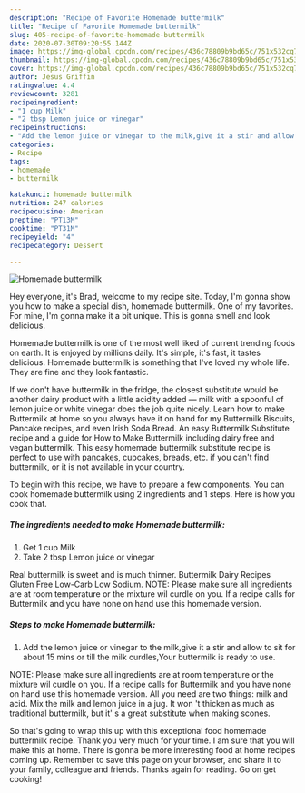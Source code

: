 ```yaml
---
description: "Recipe of Favorite Homemade buttermilk"
title: "Recipe of Favorite Homemade buttermilk"
slug: 405-recipe-of-favorite-homemade-buttermilk
date: 2020-07-30T09:20:55.144Z
image: https://img-global.cpcdn.com/recipes/436c78809b9bd65c/751x532cq70/homemade-buttermilk-recipe-main-photo.jpg
thumbnail: https://img-global.cpcdn.com/recipes/436c78809b9bd65c/751x532cq70/homemade-buttermilk-recipe-main-photo.jpg
cover: https://img-global.cpcdn.com/recipes/436c78809b9bd65c/751x532cq70/homemade-buttermilk-recipe-main-photo.jpg
author: Jesus Griffin
ratingvalue: 4.4
reviewcount: 3281
recipeingredient:
- "1 cup Milk"
- "2 tbsp Lemon juice or vinegar"
recipeinstructions:
- "Add the lemon juice or vinegar to the milk,give it a stir and allow to sit for about 15 mins or till the milk curdles,Your buttermilk is ready to use."
categories:
- Recipe
tags:
- homemade
- buttermilk

katakunci: homemade buttermilk 
nutrition: 247 calories
recipecuisine: American
preptime: "PT13M"
cooktime: "PT31M"
recipeyield: "4"
recipecategory: Dessert

---
```



![Homemade buttermilk](https://img-global.cpcdn.com/recipes/436c78809b9bd65c/751x532cq70/homemade-buttermilk-recipe-main-photo.jpg)

Hey everyone, it's Brad, welcome to my recipe site. Today, I'm gonna show you how to make a special dish, homemade buttermilk. One of my favorites. For mine, I'm gonna make it a bit unique. This is gonna smell and look delicious.

Homemade buttermilk is one of the most well liked of current trending foods on earth. It is enjoyed by millions daily. It's simple, it's fast, it tastes delicious. Homemade buttermilk is something that I've loved my whole life. They are fine and they look fantastic.

If we don&#39;t have buttermilk in the fridge, the closest substitute would be another dairy product with a little acidity added — milk with a spoonful of lemon juice or white vinegar does the job quite nicely. Learn how to make Buttermilk at home so you always have it on hand for my Buttermilk Biscuits, Pancake recipes, and even Irish Soda Bread. An easy Buttermilk Substitute recipe and a guide for How to Make Buttermilk including dairy free and vegan buttermilk. This easy homemade buttermilk substitute recipe is perfect to use with pancakes, cupcakes, breads, etc. if you can&#39;t find buttermilk, or it is not available in your country.


To begin with this recipe, we have to prepare a few components. You can cook homemade buttermilk using 2 ingredients and 1 steps. Here is how you cook that.

<!--inarticleads1-->

##### The ingredients needed to make Homemade buttermilk:

1. Get 1 cup Milk
1. Take 2 tbsp Lemon juice or vinegar


Real buttermilk is sweet and is much thinner. Buttermilk Dairy Recipes Gluten Free Low-Carb Low Sodium. NOTE: Please make sure all ingredients are at room temperature or the mixture wil curdle on you. If a recipe calls for Buttermilk and you have none on hand use this homemade version. 

<!--inarticleads2-->

##### Steps to make Homemade buttermilk:

1. Add the lemon juice or vinegar to the milk,give it a stir and allow to sit for about 15 mins or till the milk curdles,Your buttermilk is ready to use.


NOTE: Please make sure all ingredients are at room temperature or the mixture wil curdle on you. If a recipe calls for Buttermilk and you have none on hand use this homemade version. All you need are two things: milk and acid. Mix the milk and lemon juice in a jug. It won &#39;t thicken as much as traditional buttermilk, but it&#39; s a great substitute when making scones. 

So that's going to wrap this up with this exceptional food homemade buttermilk recipe. Thank you very much for your time. I am sure that you will make this at home. There is gonna be more interesting food at home recipes coming up. Remember to save this page on your browser, and share it to your family, colleague and friends. Thanks again for reading. Go on get cooking!

